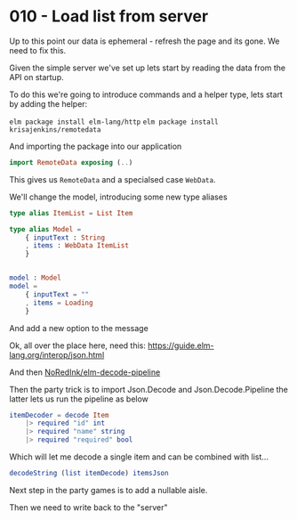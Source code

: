 # 010 - Load list from server

Up to this point our data is ephemeral - refresh the page and its gone. We need to fix this.

Given the simple server we've set up lets start by reading the data from the API on startup.

To do this we're going to introduce commands and a helper type, lets start by adding the helper:

`elm package install elm-lang/http`
`elm package install krisajenkins/remotedata`

And importing the package into our application

```elm
import RemoteData exposing (..)
```

This gives us `RemoteData` and a specialsed case `WebData`.

We'll change the model, introducing some new type aliases

```elm
type alias ItemList = List Item

type alias Model =
    { inputText : String
    , items : WebData ItemList
    }


model : Model
model =
    { inputText = ""
    , items = Loading
    }
```

And add a new option to the message

Ok, all over the place here, need this: https://guide.elm-lang.org/interop/json.html

And then [NoRedInk/elm-decode-pipeline](http://package.elm-lang.org/packages/NoRedInk/elm-decode-pipeline/latest)

Then the party trick is to import Json.Decode and Json.Decode.Pipeline the latter lets us run the pipeline as below

```elm
itemDecoder = decode Item 
    |> required "id" int
    |> required "name" string
    |> required "required" bool
```

Which will let me decode a single item and can be combined with list...

```elm
decodeString (list itemDecode) itemsJson
```

Next step in the party games is to add a nullable aisle.

Then we need to write back to the "server"